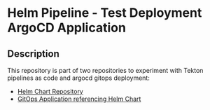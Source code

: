 # Helm Pipeline - Test Deployment ArgoCD Application

## Description

This repository is part of two repositories to experiment with Tekton pipelines
as code and argocd gitops deployment:
- [Helm Chart Repository]()
- [GitOps Application referencing Helm Chart]()


